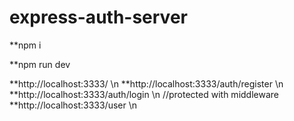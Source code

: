 # express-auth-server
 
**npm i 

**npm run dev

**http://localhost:3333/ \n
**http://localhost:3333/auth/register \n
**http://localhost:3333/auth/login \n
//protected with middleware 
**http://localhost:3333/user \n
